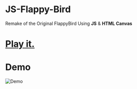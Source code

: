 # JS-Flappy-Bird
Remake of the Original FlappyBird Using **JS** &amp; **HTML Canvas** 
# [Play it.](https://ctzwhvjp.github.io/宋詞賞析期末成果發表//index.html)
# Demo
![Demo](https://user-images.githubusercontent.com/44725090/67148880-e7dba280-f2a4-11e9-8dbf-d154842ee0cf.gif)
